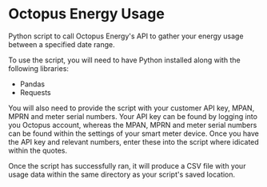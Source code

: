 # Octopus Energy Usage
Python script to call Octopus Energy's API to gather your energy usage between a specified date range.

To use the script, you will need to have Python installed along with the following libraries:
- Pandas
- Requests

You will also need to provide the script with your customer API key, MPAN, MPRN and meter serial numbers.
Your API key can be found by logging into you Octopus account, whereas the MPAN, MPRN and meter serial numbers can be found within the settings of your smart meter device.
Once you have the API key and relevant numbers, enter these into the script where idicated within the quotes.

Once the script has successfully ran, it will produce a CSV file with your usage data within the same directory as your script's saved location.
